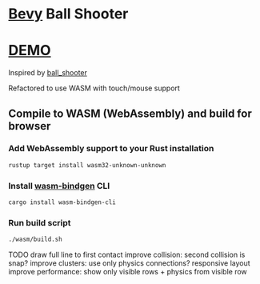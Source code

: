 # [Bevy](https://bevyengine.org/) Ball Shooter

# [DEMO](https://volodalexey.github.io/bevy-wasm-ball-shooter/)

Inspired by [ball_shooter](https://github.com/pyrbin/ball_shooter)

Refactored to use WASM with touch/mouse support

## Compile to WASM (WebAssembly) and build for browser

### Add WebAssembly support to your Rust installation
```sh
rustup target install wasm32-unknown-unknown
```

### Install [wasm-bindgen](https://github.com/rustwasm/wasm-bindgen) CLI
```sh
cargo install wasm-bindgen-cli
```

### Run build script

```sh
./wasm/build.sh
```

TODO
draw full line to first contact
improve collision: second collision is snap?
improve clusters: use only physics connections?
responsive layout
improve performance: show only visible rows + physics from visible row